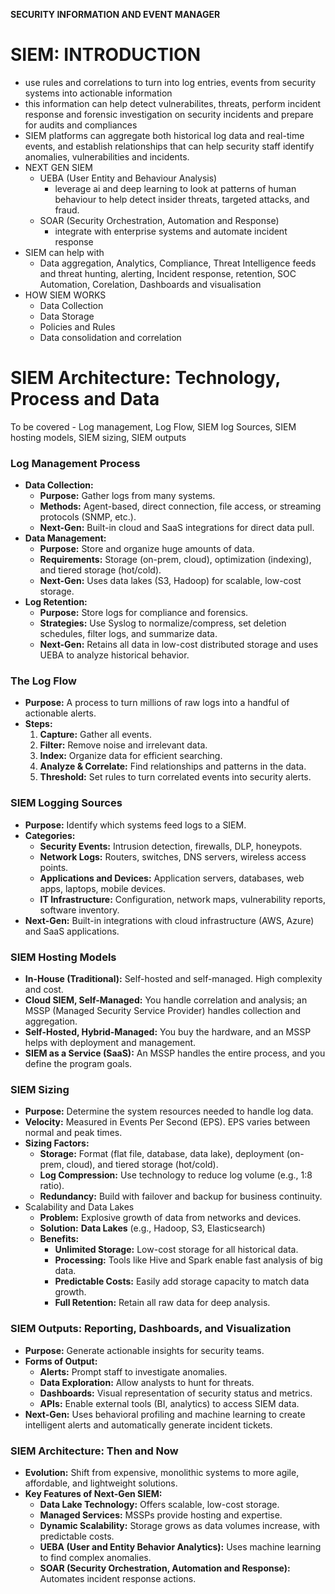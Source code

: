 **SECURITY INFORMATION AND EVENT MANAGER**

# SIEM: INTRODUCTION

- use rules and correlations to turn into log entries, events from security systems into actionable information
- this information can help detect vulnerabilites, threats, perform incident response and forensic investigation on security incidents and prepare for audits and compliances
- SIEM platforms can aggregate both historical log data and real-time events, and establish relationships that can help security staff identify anomalies, vulnerabilities and incidents.
- NEXT GEN SIEM
    - UEBA (User Entity and Behaviour Analysis)
        - leverage ai and deep learning to look at  patterns of human behaviour to help detect insider threats, targeted attacks, and fraud.
    - SOAR (Security Orchestration, Automation and Response)
        - integrate with enterprise systems and automate incident response
- SIEM can help with
    - Data aggregation, Analytics, Compliance, Threat Intelligence feeds and threat hunting, alerting, Incident response, retention, SOC Automation, Corelation, Dashboards and visualisation
- HOW SIEM WORKS
    - Data Collection
    - Data Storage
    - Policies and Rules
    - Data consolidation and correlation

# SIEM Architecture: Technology, Process and Data

To be covered - Log management, Log Flow, SIEM log Sources, SIEM hosting models, SIEM sizing, SIEM outputs

### Log Management Process

- **Data Collection:**
    - **Purpose:** Gather logs from many systems.
    - **Methods:** Agent-based, direct connection, file access, or streaming protocols (SNMP, etc.).
    - **Next-Gen:** Built-in cloud and SaaS integrations for direct data pull.
- **Data Management:**
    - **Purpose:** Store and organize huge amounts of data.
    - **Requirements:** Storage (on-prem, cloud), optimization (indexing), and tiered storage (hot/cold).
    - **Next-Gen:** Uses data lakes (S3, Hadoop) for scalable, low-cost storage.
- **Log Retention:**
    - **Purpose:** Store logs for compliance and forensics.
    - **Strategies:** Use Syslog to normalize/compress, set deletion schedules, filter logs, and summarize data.
    - **Next-Gen:** Retains all data in low-cost distributed storage and uses UEBA to analyze historical behavior.

### The Log Flow

- **Purpose:** A process to turn millions of raw logs into a handful of actionable alerts.
- **Steps:**
    1. **Capture:** Gather all events.
    2. **Filter:** Remove noise and irrelevant data.
    3. **Index:** Organize data for efficient searching.
    4. **Analyze & Correlate:** Find relationships and patterns in the data.
    5. **Threshold:** Set rules to turn correlated events into security alerts.

### SIEM Logging Sources

- **Purpose:** Identify which systems feed logs to a SIEM.
- **Categories:**
    - **Security Events:** Intrusion detection, firewalls, DLP, honeypots.
    - **Network Logs:** Routers, switches, DNS servers, wireless access points.
    - **Applications and Devices:** Application servers, databases, web apps, laptops, mobile devices.
    - **IT Infrastructure:** Configuration, network maps, vulnerability reports, software inventory.
- **Next-Gen:** Built-in integrations with cloud infrastructure (AWS, Azure) and SaaS applications.

### SIEM Hosting Models

- **In-House (Traditional):** Self-hosted and self-managed. High complexity and cost.
- **Cloud SIEM, Self-Managed:** You handle correlation and analysis; an MSSP (Managed Security Service Provider) handles collection and aggregation.
- **Self-Hosted, Hybrid-Managed:** You buy the hardware, and an MSSP helps with deployment and management.
- **SIEM as a Service (SaaS):** An MSSP handles the entire process, and you define the program goals.

### SIEM Sizing

- **Purpose:** Determine the system resources needed to handle log data.
- **Velocity:** Measured in Events Per Second (EPS). EPS varies between normal and peak times.
- **Sizing Factors:**
    - **Storage:** Format (flat file, database, data lake), deployment (on-prem, cloud), and tiered storage (hot/cold).
    - **Log Compression:** Use technology to reduce log volume (e.g., 1:8 ratio).
    - **Redundancy:** Build with failover and backup for business continuity.
- Scalability and Data Lakes
    - **Problem:** Explosive growth of data from networks and devices.
    - **Solution:** **Data Lakes** (e.g., Hadoop, S3, Elasticsearch)
    - **Benefits:**
        - **Unlimited Storage:** Low-cost storage for all historical data.
        - **Processing:** Tools like Hive and Spark enable fast analysis of big data.
        - **Predictable Costs:** Easily add storage capacity to match data growth.
        - **Full Retention:** Retain all raw data for deep analysis.

### SIEM Outputs: Reporting, Dashboards, and Visualization

- **Purpose:** Generate actionable insights for security teams.
- **Forms of Output:**
    - **Alerts:** Prompt staff to investigate anomalies.
    - **Data Exploration:** Allow analysts to hunt for threats.
    - **Dashboards:** Visual representation of security status and metrics.
    - **APIs:** Enable external tools (BI, analytics) to access SIEM data.
- **Next-Gen:** Uses behavioral profiling and machine learning to create intelligent alerts and automatically generate incident tickets.

### SIEM Architecture: Then and Now

- **Evolution:** Shift from expensive, monolithic systems to more agile, affordable, and lightweight solutions.
- **Key Features of Next-Gen SIEM:**
    - **Data Lake Technology:** Offers scalable, low-cost storage.
    - **Managed Services:** MSSPs provide hosting and expertise.
    - **Dynamic Scalability:** Storage grows as data volumes increase, with predictable costs.
    - **UEBA (User and Entity Behavior Analytics):** Uses machine learning to find complex anomalies.
    - **SOAR (Security Orchestration, Automation and Response):** Automates incident response actions.

